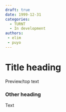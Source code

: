 ```yaml
---
draft: true
date: 1999-12-31 
categories:
  - TURNT
  - In development
authors:
 - elim
 - puyo
---
```


# Title heading

Preview/top text

<!-- more -->

### Other heading

Text